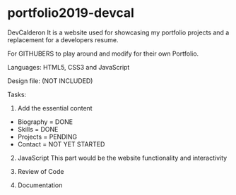 # portfolio2019-devcal

DevCalderon
It is a website used for showcasing my portfolio projects 
and a replacement for a developers resume.

For GITHUBERS to play around and modify for their own Portfolio.

Languages:
HTML5, CSS3 and JavaScript

Design file: (NOT INCLUDED)

Tasks:
1. Add the essential content

 - Biography = DONE
 - Skills = DONE
 - Projects = PENDING
 - Contact = NOT YET STARTED
 
2. JavaScript 
  This part would be the website functionality and interactivity
  
3. Review of Code
4. Documentation
